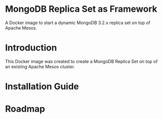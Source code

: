 # MongoDB Replica Set as Framework

A Docker image to start a dynamic MongoDB 3.2.x replica set on top of Apache Mesos.

# Introduction

This Docker image was created to create a MongoDB Replica Set on top of an existing Apache Mesos cluster.


# Installation Guide


# Roadmap

